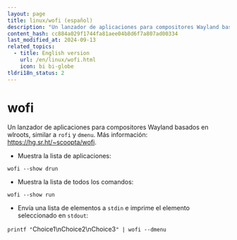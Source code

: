 ```yaml
---
layout: page
title: linux/wofi (español)
description: "Un lanzador de aplicaciones para compositores Wayland basados en wlroots, similar a `rofi` y `dmenu`."
content_hash: cc884a029f1744fa81aee04b8d6f7a807ad00334
last_modified_at: 2024-09-13
related_topics:
  - title: English version
    url: /en/linux/wofi.html
    icon: bi bi-globe
tldri18n_status: 2
---
```

# wofi

Un lanzador de aplicaciones para compositores Wayland basados en wlroots, similar a `rofi` y `dmenu`.
Más información: <https://hg.sr.ht/~scoopta/wofi>.

- Muestra la lista de aplicaciones:

`wofi --show drun`

- Muestra la lista de todos los comandos:

`wofi --show run`

- Envía una lista de elementos a `stdin` e imprime el elemento seleccionado en `stdout`:

`printf "`<span class="tldr-var badge badge-pill bg-dark-lm bg-white-dm text-white-lm text-dark-dm font-weight-bold">Choice1\nChoice2\nChoice3</span>`" | wofi --dmenu`
